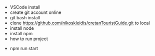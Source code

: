 * VSCode install
* create git account online
* git bash install
* clone https://github.com/nikoskleidis/cretanTouristGuide.git to local 
* install node
* install npm
* how to run project 
 - npm run start


